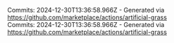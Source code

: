 Commits: 2024-12-30T13:36:58.966Z - Generated via https://github.com/marketplace/actions/artificial-grass
<br>
Commits: 2024-12-30T13:36:58.966Z - Generated via https://github.com/marketplace/actions/artificial-grass
<br>
